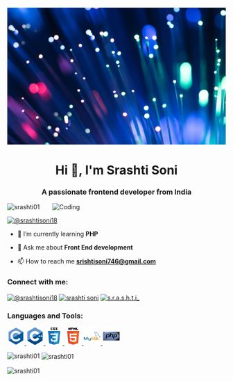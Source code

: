 ![logo](https://github.com/Srashti01/Srashti01/blob/main/wallpaperflare.com_wallpaper.jpg)


<h1 align="center">Hi 👋, I'm Srashti Soni</h1>
<h3 align="center">A passionate frontend developer from India</h3>
<img align="right"alt="Coding" width="400" src="https://embed-ssl.wistia.com/deliveries/a056afbed3974a1c593a95005624d0f88ababe5d.jpg">

<p align="left"> <img src="https://komarev.com/ghpvc/?username=srashti01&label=Profile%20views&color=0e75b6&style=flat" alt="srashti01" /> </p>

<p align="left"> <a href="https://twitter.com/@srashtisoni18" target="blank"><img src="https://img.shields.io/twitter/follow/@srashtisoni18?logo=twitter&style=for-the-badge" alt="@srashtisoni18" /></a> </p>

- 🌱 I’m currently learning **PHP**

- 💬 Ask me about **Front End development**

- 📫 How to reach me **srishtisoni746@gmail.com**

<h3 align="left">Connect with me:</h3>
<p align="left">
<a href="https://twitter.com/@srashtisoni18" target="blank"><img align="center" src="https://raw.githubusercontent.com/rahuldkjain/github-profile-readme-generator/master/src/images/icons/Social/twitter.svg" alt="@srashtisoni18" height="30" width="40" /></a>
<a href="https://linkedin.com/in/srashti soni" target="blank"><img align="center" src="https://raw.githubusercontent.com/rahuldkjain/github-profile-readme-generator/master/src/images/icons/Social/linked-in-alt.svg" alt="srashti soni" height="30" width="40" /></a>
<a href="https://instagram.com/s.r.a.s.h.t.i_" target="blank"><img align="center" src="https://raw.githubusercontent.com/rahuldkjain/github-profile-readme-generator/master/src/images/icons/Social/instagram.svg" alt="s.r.a.s.h.t.i_" height="30" width="40" /></a>
</p>

<h3 align="left">Languages and Tools:</h3>
<p align="left"> <a href="https://www.cprogramming.com/" target="_blank" rel="noreferrer"> <img src="https://raw.githubusercontent.com/devicons/devicon/master/icons/c/c-original.svg" alt="c" width="40" height="40"/> </a> <a href="https://www.w3schools.com/cpp/" target="_blank" rel="noreferrer"> <img src="https://raw.githubusercontent.com/devicons/devicon/master/icons/cplusplus/cplusplus-original.svg" alt="cplusplus" width="40" height="40"/> </a> <a href="https://www.w3schools.com/css/" target="_blank" rel="noreferrer"> <img src="https://raw.githubusercontent.com/devicons/devicon/master/icons/css3/css3-original-wordmark.svg" alt="css3" width="40" height="40"/> </a> <a href="https://www.w3.org/html/" target="_blank" rel="noreferrer"> <img src="https://raw.githubusercontent.com/devicons/devicon/master/icons/html5/html5-original-wordmark.svg" alt="html5" width="40" height="40"/> </a> <a href="https://www.mysql.com/" target="_blank" rel="noreferrer"> <img src="https://raw.githubusercontent.com/devicons/devicon/master/icons/mysql/mysql-original-wordmark.svg" alt="mysql" width="40" height="40"/> </a> <a href="https://www.php.net" target="_blank" rel="noreferrer"> <img src="https://raw.githubusercontent.com/devicons/devicon/master/icons/php/php-original.svg" alt="php" width="40" height="40"/> </a> </p>

<p><img align="left" src="https://github-readme-stats.vercel.app/api/top-langs?username=srashti01&show_icons=true&locale=en&layout=compact" alt="srashti01" /></p>

<p>&nbsp;<img align="center" src="https://github-readme-stats.vercel.app/api?username=srashti01&show_icons=true&locale=en" alt="srashti01" /></p>

<p><img align="center" src="https://github-readme-streak-stats.herokuapp.com/?user=srashti01&" alt="srashti01" /></p>
